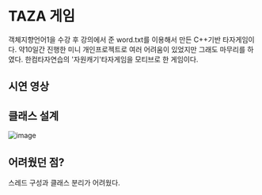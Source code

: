 # TAZA 게임

객체지향언어1을 수강 후 강의에서 준 word.txt를 이용해서 만든 C++기반 타자게임이다.
약10일간 진행한 미니 개인프로젝트로 여러 어려움이 있었지만 그래도 마무리를 하였다.
한컴타자연습의 '자원캐기'타자게임을 모티브로 한 게임이다.


## 시연 영상



## 클래스 설계

![image](https://github.com/user-attachments/assets/65060e9f-6ca8-46ad-8abd-6203c2992d93)





## 어려웠던 점?

스레드 구성과 클래스 분리가 어려웠다.
